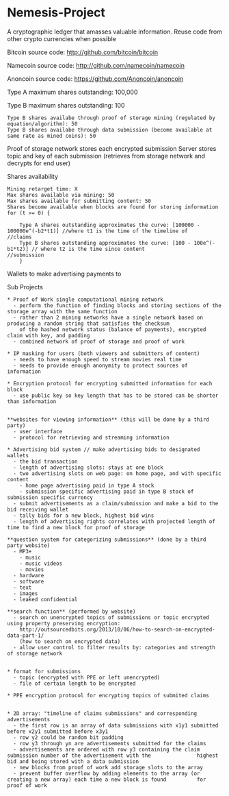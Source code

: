 Nemesis-Project
===============

A cryptographic ledger that amasses valuable information.  Reuse code from other crypto currencies when possible

Bitcoin source code:
http://github.com/bitcoin/bitcoin

Namecoin source code:
http://github.com/namecoin/namecoin

Anoncoin source code:
https://github.com/Anoncoin/anoncoin

Type A maximum shares outstanding: 100,000

Type B maximum shares outstanding: 100

    Type B shares availabe through proof of storage mining (regulated by equation/algorithm): 50
    Type B shares availabe through data submission (become available at same rate as mined coins): 50
    
Proof of storage network stores each encrypted submission
Server stores topic and key of each submission (retrieves from storage network and decrypts for end user)

Shares availability

    Mining retarget time: X
    Max shares available via mining: 50
    Max shares available for submitting content: 50
    Shares become available when blocks are found for storing information
    for (t >= 0) {
        
        Type A shares outstanding approximates the curve: [100000 - 100000e^(-b2*t1)] //where t1 is the time of the timeline of                                                                                 //claims
        Type B shares outstanding approximates the curve: [100 - 100e^(-b1*t2)] // where t2 is the time since content                                                                                     //submission
        }
        
        
Wallets to make advertising payments to

  
  Sub Projects
  
  
    * Proof of Work single computational mining network
      - perform the function of finding blocks and storing sections of the storage array with the same function
      - rather than 2 mining networks have a single network based on producing a random string that satisfies the checksum
        of the hashed network status (balance of payments), encrypted claim with key, and padding
      - combined network of proof of storage and proof of work
  
    * IP masking for users (both viewers and submitters of content)
      - needs to have enough speed to stream movies real time
      - needs to provide enough anonymity to protect sources of information
    
    * Encryption protocol for encrypting submitted information for each block
      - use public key so key length that has to be stored can be shorter than information
      
      
    **websites for viewing information** (this will be done by a third party)
      - user interface
      - protocol for retrieving and streaming information
    
    * Advertising bid system // make advertising bids to designated wallets
      - the bid transaction
      - length of advertising slots: stays at one block
      - two advertising slots on web page: on home page, and with specific content
        - home page advertising paid in type A stock
        - submission specific advertising paid in type B stock of submission specific currency
      - submit advertisements as a claim/submission and make a bid to the bid receiving wallet
      - tally bids for a new block, highest bid wins
      - length of advertising rights correlates with projected length of time to find a new block for proof of storage
    
    **question system for categorizing submissions** (done by a third party website)
      - MP3+
        - music
        - music videos
        - movies
      - hardware
      - software
      - text
      - images
      - leaked confidential
      
    **search function** (performed by website)
      - search on unencrypted topics of submissions or topic encrypted using property preserving encryption: 
        http://outsourcedbits.org/2013/10/06/how-to-search-on-encrypted-data-part-1/
        (how to search on encrypted data)
      - allow user control to filter results by: categories and strength of storage network


    * format for submissions
      - topic (encrypted with PPE or left unencrypted)
      - file of certain length to be encrypted
  
    * PPE encryption protocol for encrypting topics of submited claims


    * 2D array: "timeline of claims submissions" and corresponding advertisements
      - the first row is an array of data submissions with x1y1 submitted before x2y1 submitted before x3y1
      - row y2 could be random bit padding
      - row y3 through yn are advertisements submitted for the claims
      - advertisements are ordered with row y3 containing the claim submission number of the advertisement with the               highest bid and being stored with a data submission
      - new blocks from proof of work add storage slots to the array
      - prevent buffer overflow by adding elements to the array (or creating a new array) each time a new block is found          for proof of work
